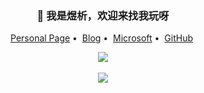 <h3 align="center">👋 我是煜析，欢迎来找我玩呀</h3>

<p align="center">
<a href="https://0.0.0.0/">Personal Page</a>&nbsp;•&nbsp;
<a href="https://0.0.0.0/">Blog</a>&nbsp;•&nbsp;
<a href="https://0.0.0.0/">Microsoft</a>&nbsp;•&nbsp;
<a href="https://github.com/yuxi3355">GitHub</a>&nbsp;
</p>

<p align="center">
  <a href="https://github.com/yuxi3355">
    <img align="center" src="https://github-readme-stats.vercel.app/api?username=fly3949&show_icons=true&layout=compact&count_private=true&hide_title=true&theme=default">
    <br><br>
    <img align="center" src="https://github-readme-stats.vercel.app/api/top-langs/?username=fly3949&layout=compact&count_private=true&theme=default">
  </a>
</p>
